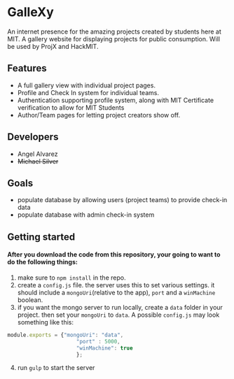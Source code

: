 # GalleXy
An internet presence for the amazing projects created by students here at MIT. A gallery website for displaying projects for public consumption. Will be used by ProjX and HackMIT.

## Features
  * A full gallery view with individual project pages.
  * Profile and Check In system for individual teams.
  * Authentication supporting profile system, along with MIT Certificate verification to allow for MIT Students
  * Author/Team pages for letting project creators show off.

## Developers
  * Angel Alvarez
  * ~~Michael Silver~~

## Goals
  * populate database by allowing users (project teams) to provide check-in data
  * populate database with admin check-in system

## Getting started
#### After you download the code from this repository, your going to want to do the following things:
  1. make sure to `npm install` in the repo.
  2. create a `config.js` file. the server uses this to set various settings. it should include a `mongoUri`(relative to the app), `port` and a `winMachine` boolean.
  3. if you want the mongo server to run locally, create a `data` folder in your project. then set your `mongoUri` to `data`. A possible `config.js` may look something like this:
  ```javascript
  module.exports = {"mongoUri": "data",
                        "port" : 5000,
                        "winMachine": true
                        };
  ```
  4. run `gulp` to start the server
